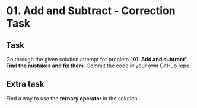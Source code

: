 # 01. Add and Subtract - Correction Task
## Task
Go through the given solution attempt for problem "**01. Add and subtract**". **Find the mistakes and fix them**. Commit the code in your own GitHub repo.

## Extra task
Find a way to use the **ternary operator** in the solution.
